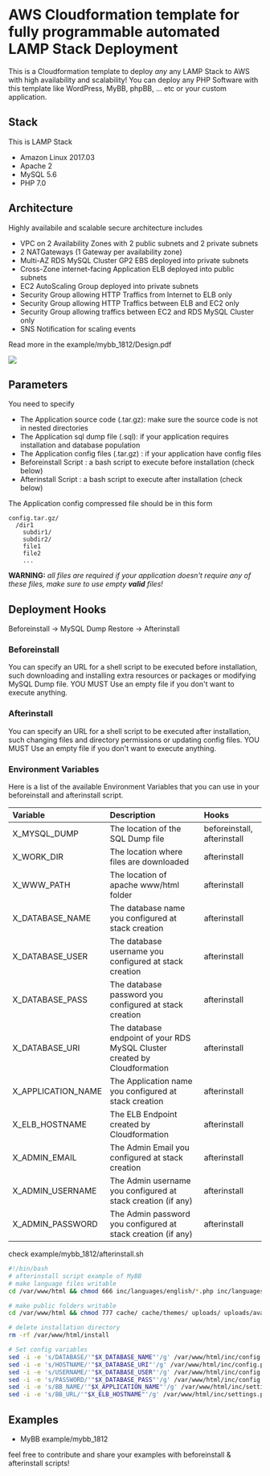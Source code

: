 # AWS Cloudformation template for fully programmable automated LAMP Stack Deployment

This is a Cloudformation template to deploy *any* any LAMP Stack to AWS with high availability and scalability! You can deploy any PHP Software with this template like WordPress, MyBB, phpBB, ... etc or your custom application.

## Stack

This is LAMP Stack
- Amazon Linux 2017.03
- Apache 2
- MySQL 5.6
- PHP 7.0

## Architecture

Highly availabile and scalable secure architecture includes

- VPC on 2 Availability Zones with 2 public subnets and 2 private subnets
- 2 NATGateways (1 Gateway per availability zone)
- Multi-AZ RDS MySQL Cluster GP2 EBS deployed into private subnets
- Cross-Zone internet-facing Application ELB deployed into public subnets
- EC2 AutoScaling Group deployed into private subnets
- Security Group allowing HTTP Traffics from Internet to ELB only
- Security Group allowing HTTP Traffics between ELB and EC2 only
- Security Group allowing traffics between EC2 and RDS MySQL Cluster only
- SNS Notification for scaling events

Read more in the example/mybb_1812/Design.pdf

[<img src="https://s3.amazonaws.com/cloudformation-examples/cloudformation-launch-stack.png">](https://console.aws.amazon.com/cloudformation/home?region=us-east-1#/stacks/new?stackName=lamp-stack&templateURL=https://raw.githubusercontent.com/benishak/lamp-aws-cloudformation/master/lamp.cf.template.json)


## Parameters

You need to specify
- The Application source code (.tar.gz): make sure the source code is not in nested directories
- The Application sql dump file (.sql): if your application requires installation and database population
- The Application config files (.tar.gz) : if your application have config files
- Beforeinstall Script : a bash script to execute before installation (check below)
- Afterinstall Script : a bash script to execute after installation (check below)

The Application config compressed file should be in this form

```
config.tar.gz/
  /dir1
    subdir1/
    subdir2/
    file1
    file2
    ...
```

**WARNING:** *all files are required if your application doesn't require any of these files, make sure to use empty **valid** files!*

## Deployment Hooks

Beforeinstall -> MySQL Dump Restore -> Afterinstall

### Beforeinstall

You can specify an URL for a shell script to be executed before installation, such downloading and installing extra resources or packages or modifying MySQL Dump file. YOU MUST Use an empty file if you don't want to execute anything.

### Afterinstall

You can specify an URL for a shell script to be executed after installation, such changing files and directory permissions or updating config files. YOU MUST Use an empty file if you don't want to execute anything.

### Environment Variables

Here is a list of the available Environment Variables that you can use in your beforeinstall and afterinstall script.

| Variable           | Description                                                               | Hooks                       |
| :----------------- | :------------------------------------------------------------------------ | :-------------------------- |
| X_MYSQL_DUMP       | The location of the SQL Dump file                                         | beforeinstall, afterinstall |
| X_WORK_DIR         | The location where files are downloaded                                   | afterinstall                |
| X_WWW_PATH         | The location of apache www/html folder                                    | afterinstall                |
| X_DATABASE_NAME    | The database name you configured at stack creation                        | afterinstall                |
| X_DATABASE_USER    | The database username you configured at stack creation                    | afterinstall                |
| X_DATABASE_PASS    | The database password you configured at stack creation                    | afterinstall                |
| X_DATABASE_URI     | The database endpoint of your RDS MySQL Cluster created by Cloudformation | afterinstall                |
| X_APPLICATION_NAME | The Application name you configured at stack creation                     | afterinstall                |
| X_ELB_HOSTNAME     | The ELB Endpoint created by Cloudformation                                | afterinstall                |
| X_ADMIN_EMAIL      | The Admin Email you configured at stack creation                          | afterinstall                |
| X_ADMIN_USERNAME   | The Admin username you configured at stack creation (if any)              | afterinstall                |
| X_ADMIN_PASSWORD   | The Admin password you configured at stack creation (if any)              | afterinstall                |

check example/mybb_1812/afterinstall.sh

```bash
#!/bin/bash
# afterinstall script example of MyBB
# make language files writable
cd /var/www/html && chmod 666 inc/languages/english/*.php inc/languages/english/admin/*.php

# make public folders writable
cd /var/www/html && chmod 777 cache/ cache/themes/ uploads/ uploads/avatars/ admin/backups/

# delete installation directory
rm -rf /var/www/html/install

# Set config variables
sed -i -e 's/DATABASE/'"$X_DATABASE_NAME"'/g' /var/www/html/inc/config.php
sed -i -e 's/HOSTNAME/'"$X_DATABASE_URI"'/g' /var/www/html/inc/config.php
sed -i -e 's/USERNAME/'"$X_DATABASE_USER"'/g' /var/www/html/inc/config.php
sed -i -e 's/PASSWORD/'"$X_DATABASE_PASS"'/g' /var/www/html/inc/config.php
sed -i -e 's/BB_NAME/'"$X_APPLICATION_NAME"'/g' /var/www/html/inc/settings.php
sed -i -e 's/BB_URL/'"$X_ELB_HOSTNAME"'/g' /var/www/html/inc/settings.php
```

## Examples

- MyBB example/mybb_1812

feel free to contribute and share your examples with beforeinstall & afterinstall scripts!



